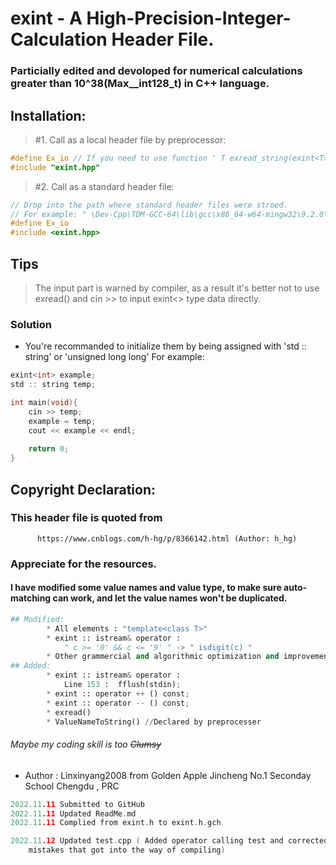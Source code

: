 # exint - A High-Precision-Integer-Calculation Header File.

### Particially edited and devoloped for numerical calculations greater than 10^38(Max__int128_t) in C++ language.

## Installation:
> #1. Call as a local header file by preprocessor:
```cpp
#define Ex_io // If you need to use function ' T exread_string(exint<T> t) '
#include "exint.hpp"
```

> #2. Call as a standard header file:
```cpp
// Drop into the path where standard header files were stroed.
// For example: " \Dev-Cpp\TDM-GCC-64\lib\gcc\x86_64-w64-mingw32\9.2.0\include\c++\tr1\ "
#define Ex_io
#include <exint.hpp>
```

## Tips
> The input part is warned by compiler, as a result it's better not to use exread() and cin >> to input exint<> type data directly.
	
### Solution
* You're recommanded to initialize them by being assigned with 'std :: string' or 'unsigned long long'
For example:
```cpp
exint<int> example;
std :: string temp;

int main(void){
	cin >> temp;
	example = temp;
	cout << example << endl;
	
	return 0;
}
```

## Copyright Declaration:
### This header file is quoted from
		  https://www.cnblogs.com/h-hg/p/8366142.html (Author: h_hg)
### Appreciate for the resources.
	
#### I have modified some value names and value type, to make sure auto-matching can work, and let the value names won't be duplicated.
```python
## Modified: 
		* All elements : "template<class T>"
		* exint :: istream& operator : 
			" c >= '0' && c <= '9' " -> " isdigit(c) "
		* Other grammercial and algorithmic optimization and improvement
## Added:
		* exint :: istream& operator : 
			Line 153 : 	fflush(stdin);
		* exint :: operator ++ () const;
		* exint :: operator -- () const;
		* exread()
		* ValueNameToString() //Declared by preprocesser
```
###### Maybe my coding skill is too ~~Clumsy~~

* Author : Linxinyang2008 from Golden Apple Jincheng No.1 Seconday School Chengdu , PRC

```c
2022.11.11 Submitted to GitHub
2022.11.11 Updated ReadMe.md
2022.11.11 Complied from exint.h to exint.h.gch

2022.11.12 Updated test.cpp ( Added operator calling test and corrected preprocessor calling
	mistakes that got into the way of compiling)
```
